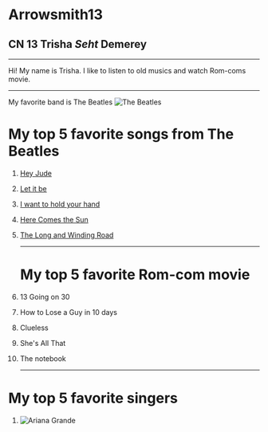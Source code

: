 # Arrowsmith13
## CN 13 **Trisha** *Seht* Demerey 
- ---
Hi! My name is Trisha. I like to listen to old musics and watch Rom-coms movie. 
- --- 
My favorite band is The Beatles ![The Beatles](https://cdn.britannica.com/92/172992-050-7847C661/The-Beatles-1963.jpg)

# My top 5 favorite songs from The Beatles

1.  [Hey Jude](https://youtu.be/mQER0A0ej0M?feature=shared)
2. [Let it be](https://youtu.be/QDYfEBY9NM4?feature=shared)
3. [I want to hold your hand](https://youtu.be/v1HDt1tknTc?feature=shared)
4. [Here Comes the Sun](https://youtu.be/GKdl-GCsNJ0?feature=shared)
5. [The Long and Winding Road](https://youtu.be/fR4HjTH_fTM?feature=shared)

   - ---
   # My top 5 favorite Rom-com movie

1. 13 Going on 30
  2. How to Lose a Guy in 10 days
 3. Clueless
4. She's All That
5. The notebook

   - ---
  # My top 5 favorite singers
 
  1. ![Ariana Grande](https://en.wikipedia.org/wiki/Ariana_Grande#/media/File:Ariana_Grande_at_the_Met_Gala_2024_(1).jpg)
